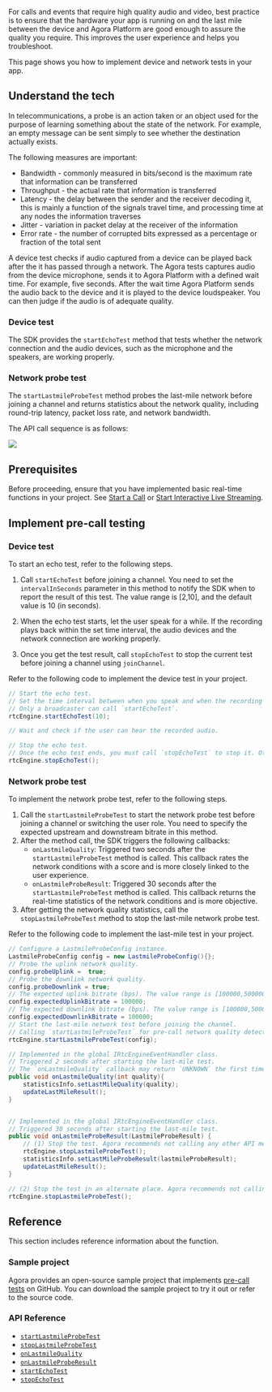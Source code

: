 For calls and events that require high quality audio and video, best practice is to ensure that the hardware your app is running on and the last mile between the device and Agora Platform are good enough to assure the quality you require. This improves the user experience and helps you troubleshoot.

This page shows you how to implement device and network tests in your app.

## Understand the tech

In telecommunications, a probe is an action taken or an object used for the purpose of learning something about the state of the network. For example, an empty message can be sent simply to see whether the destination actually exists.

The following measures are important:

- Bandwidth - commonly measured in bits/second is the maximum rate that information can be transferred
- Throughput - the actual rate that information is transferred
- Latency - the delay between the sender and the receiver decoding it, this is mainly a function of the signals travel time, and processing time at any nodes the information traverses
- Jitter - variation in packet delay at the receiver of the information
- Error rate - the number of corrupted bits expressed as a percentage or fraction of the total sent

A device test checks if audio captured from a device can be played back after the it has passed through a network. The Agora tests captures audio from the device microphone, sends it to Agora Platform with a defined wait time. For example, five seconds. After the wait time Agora Platform sends the audio back to the device and it is played to the device loudspeaker. You can then judge if the audio is of adequate quality.

### Device test

The SDK provides the `startEchoTest` method that tests whether the network connection and the audio devices, such as the microphone and the speakers, are working properly.

### Network probe test

The `startLastmileProbeTest` method probes the last-mile network before joining a channel and returns statistics about the network quality, including round-trip latency, packet loss rate, and network bandwidth.

The API call sequence is as follows:

![](https://web-cdn.agora.io/docs-files/1569464757177)

## Prerequisites

Before proceeding, ensure that you have implemented basic real-time functions in your project. See [Start a Call](./start_call_android?platform=Android) or [Start Interactive Live Streaming](./start_live_android?platform=Android).

## Implement pre-call testing

### Device test

To start an echo test, refer to the following steps.

1. Call `startEchoTest` before joining a channel. You need to set the `intervalInSeconds` parameter in this method to notify the SDK when to report the result of this test. The value range is [2,10], and the default value is 10 (in seconds).

2. When the echo test starts, let the user speak for a while. If the recording plays back within the set time interval, the audio devices and the network connection are working properly.

3. Once you get the test result, call `stopEchoTest` to stop the current test before joining a channel using `joinChannel`.

Refer to the following code to implement the device test in your project.

```java
// Start the echo test.
// Set the time interval between when you speak and when the recording plays back as 10 seconds.
// Only a broadcaster can call `startEchoTest`.
rtcEngine.startEchoTest(10);

// Wait and check if the user can hear the recorded audio.

// Stop the echo test.
// Once the echo test ends, you must call `stopEchoTest` to stop it. Otherwise, you cannot conduct another echo test or join a channel using `joinChannel`.
rtcEngine.stopEchoTest();
```

### Network probe test

To implement the network probe test, refer to the following steps.

1. Call the `startLastmileProbeTest` to start the network probe test before joining a channel or switching the user role. You need to specify the expected upstream and downstream bitrate in this method.
2.  After the method call, the SDK triggers the following callbacks:
    - `onLastmileQuality`: Triggered two seconds after the `startLastmileProbeTest` method is called. This callback rates the network conditions with a score and is more closely linked to the user experience.
    - `onLastmileProbeResult`: Triggered 30 seconds after the `startLastmileProbeTest` method is called. This callback returns the real-time statistics of the network conditions and is more objective.
3. After getting the network quality statistics, call the `stopLastmileProbeTest` method to stop the last-mile network probe test.

Refer to the following code to implement the last-mile test in your project.

```java
// Configure a LastmileProbeConfig instance.
LastmileProbeConfig config = new LastmileProbeConfig(){};
// Probe the uplink network quality.
config.probeUplink =  true;
// Probe the downlink network quality.
config.probeDownlink = true;
// The expected uplink bitrate (bps). The value range is [100000,5000000].
config.expectedUplinkBitrate = 100000;
// The expected downlink bitrate (bps). The value range is [100000,5000000].
config.expectedDownlinkBitrate = 100000;
// Start the last-mile network test before joining the channel.
// Calling `startLastmileProbeTest` for pre-call network quality detection consumes network traffic. Therefore, after calling this method, Agora recommends not calling any other method until you receive the `onLastmileProbeResult` callback.
rtcEngine.startLastmileProbeTest(config);

// Implemented in the global IRtcEngineEventHandler class.
// Triggered 2 seconds after starting the last-mile test.
// The `onLastmileQuality` callback may return `UNKNOWN` the first time it is triggered. Subsequent callbacks will return the test results.
public void onLastmileQuality(int quality){
    statisticsInfo.setLastMileQuality(quality);
    updateLastMileResult();
}


// Implemented in the global IRtcEngineEventHandler class.
// Triggered 30 seconds after starting the last-mile test.
public void onLastmileProbeResult(LastmileProbeResult) {
	// (1) Stop the test. Agora recommends not calling any other API method before the test ends.
	rtcEngine.stopLastmileProbeTest();
    statisticsInfo.setLastMileProbeResult(lastmileProbeResult);
    updateLastMileResult();
}

// (2) Stop the test in an alternate place. Agora recommends not calling any other API method before the test ends.
rtcEngine.stopLastmileProbeTest();
```

## Reference

This section includes reference information about the function.

### Sample project

Agora provides an open-source sample project that implements [pre-call tests](https://github.com/AgoraIO/API-Examples/blob/dev/3.6.200/Android/APIExample/app/src/main/java/io/agora/api/example/examples/advanced/PreCallTest.java) on GitHub. You can download the sample project to try it out or refer to the source code.

### API Reference

- [`startLastmileProbeTest`](./API%20Reference/java/classio_1_1agora_1_1rtc_1_1_rtc_engine.html#a81c6541685b1c4437d9779a095a0f871)
- [`stopLastmileProbeTest`](./API%20Reference/java/classio_1_1agora_1_1rtc_1_1_rtc_engine.html#ae21243b8da8bda9ee5f3a00621cbf959)
- [`onLastmileQuality`](./API%20Reference/java/classio_1_1agora_1_1rtc_1_1_i_rtc_engine_event_handler.html#a2887941e3c105c21309bd2643372e7f5)
- [`onLastmileProbeResult`](./API%20Reference/java/classio_1_1agora_1_1rtc_1_1_i_rtc_engine_event_handler.html#ad74a9120325bfeccdec4af4611110281)
- [`startEchoTest`]()
- [`stopEchoTest`]()